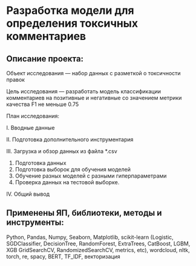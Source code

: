 # Разработка модели для определения токсичных комментариев

## Описание проекта:

Объект исследования — набор данных с разметкой о токсичности правок

Цель исследования — разработать модель классификации комментариев на позитивные и негативные со значением метрики качества F1 не меньше 0.75

План исследования:

I. Вводные данные

II. Подготовка дополнительного инструментария

III. Загрузка и обзор данных из файла *.csv

1. Подготовка данных
2. Подготовка выборок для обучения моделей
3. Обучение разных моделей с разными гиперпараметрами
4. Проверка данных на тестовой выборке.

IV. Общий вывод



## Применены ЯП, библиотеки, методы и инструменты:
Python, Pandas, Numpy, Seaborn, Matplotlib, scikit-learn (Logistic, SGDClassifier, DecisionTree, RandomForest, ExtraTrees, CatBoost, LGBM, XGB
GridSearchCV, RandomizedSearchCV, metrics, etc), wordcloud, nltk, torch, re, spacy, BERT, TF_IDF, векторизация
